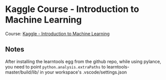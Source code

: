 # Kaggle Course - Introduction to Machine Learning

Course: [Kaggle - Introduction to Machine Learning](https://www.kaggle.com/learn/intro-to-machine-learning)

## Notes

After installing the learntools egg from the github repo, while using pylance, you need to point `python.analysis.extraPaths` to learntools-master/build/lib/ in your workspace's .vscode/settings.json
